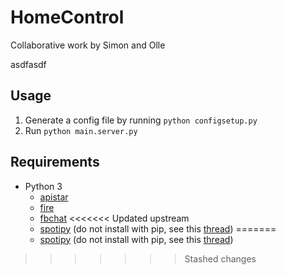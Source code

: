 # HomeControl

Collaborative work by Simon and Olle

asdfasdf

## Usage

1. Generate a config file by running `python configsetup.py`
2. Run `python main.server.py`

## Requirements
* Python 3
	* [apistar](https://github.com/encode/apistar)
	* [fire](https://github.com/google/python-fire)
	* [fbchat](https://fbchat.readthedocs.io/en/master/) 
<<<<<<< Updated upstream
	* [spotipy](https://spotipy.readthedocs.io/en/latest/) (do not install with pip, see this [thread](https://stackoverflow.com/questions/47028093/attributeerror-spotify-object-has-no-attribute-current-user-saved-tracks))
=======
	* [spotipy](https://spotipy.readthedocs.io/en/latest/) (do not install with pip, see this [thread](https://stackoverflow.com/questions/47028093/attributeerror-spotify-object-has-no-attribute-current-user-saved-tracks))
>>>>>>> Stashed changes
